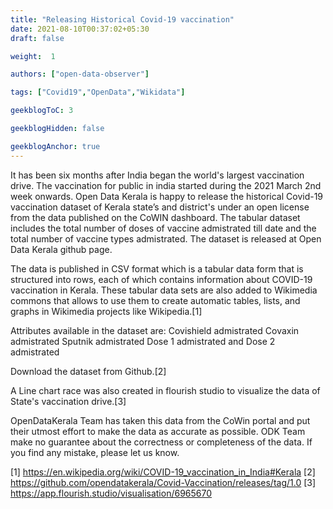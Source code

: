 ```yaml
---
title: "Releasing Historical Covid-19 vaccination"
date: 2021-08-10T00:37:02+05:30
draft: false

weight:  1

authors: ["open-data-observer"]

tags: ["Covid19","OpenData","Wikidata"]

geekblogToC: 3

geekblogHidden: false

geekblogAnchor: true
---
```

It has been six months after India began the world's largest vaccination drive. The vaccination for public in india started during the 2021 March 2nd week onwards. Open Data Kerala is happy to release the historical Covid-19 vaccination dataset of Kerala state’s and district's under an open license from the data published on the CoWIN dashboard. The tabular dataset includes the total number of doses of vaccine admistrated till date and the total number of vaccine types admistrated. The dataset is released at Open Data Kerala github page.

The data is published in CSV format which is a tabular data form that is structured into rows, each of which contains information about COVID-19 vaccination in Kerala. These tabular data sets are also added to Wikimedia commons that allows to use them to create automatic tables, lists, and graphs in Wikimedia projects like Wikipedia.[1]

Attributes available in the dataset are:
Covishield admistrated
Covaxin admistrated
Sputnik admistrated
Dose 1 admistrated and
Dose 2 admistrated

Download the dataset from Github.[2]

A Line chart race was also created in flourish studio to visualize the data of State's vaccination drive.[3]

OpenDataKerala Team has taken this data from the CoWin portal and put their utmost effort to make the data as accurate as possible. ODK Team make no guarantee about the correctness or completeness of the data. If you find any mistake, please let us know.

[1] https://en.wikipedia.org/wiki/COVID-19_vaccination_in_India#Kerala
[2] https://github.com/opendatakerala/Covid-Vaccination/releases/tag/1.0
[3] https://app.flourish.studio/visualisation/6965670
